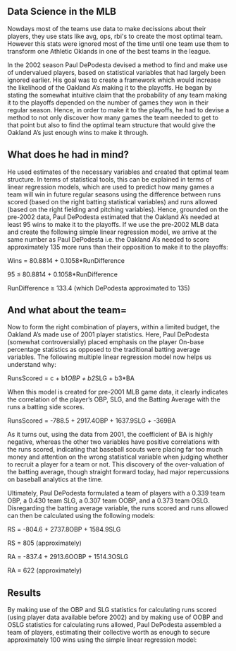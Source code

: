 ## Data Science in the MLB

Nowdays most of the teams use data to make decissions about their players, they use stats like avg, ops, rbi's to create the most optimal team. 
However this stats were ignored most of the time until one team use them to transform one Athletic  Oklands in one of the best teams in the league. 

In the 2002 season Paul DePodesta devised a method to find and make use of undervalued players, based on statistical variables that had largely been ignored earlier. His goal was to create a framework which would increase the likelihood of the Oakland A’s making it to the playoffs. He began by stating the somewhat intuitive claim that the probability of any team making it to the playoffs depended on the number of games they won in their regular season. Hence, in order to make it to the playoffs, he had to devise a method to not only discover how many games the team needed to get to that point but also to find the optimal team structure that would give the Oakland A’s just enough wins to make it through.


## What does he had in mind? 
He used estimates of the necessary variables and created that optimal team structure. In terms of statistical tools, this can be explained in terms of linear regression models, which are used to predict how many games a team will win in future regular seasons using the difference between runs scored (based on the right batting statistical variables) and runs allowed (based on the right fielding and pitching variables). Hence, grounded on the pre-2002 data, Paul DePodesta estimated that the Oakland A’s needed at least 95 wins to make it to the playoffs. If we use the pre-2002 MLB data and create the following simple linear regression model, we arrive at the same number as Paul DePodesta i.e. the Oakland A’s needed to score approximately 135 more runs than their opposition to make it to the playoffs:

Wins = 80.8814 + 0.1058*RunDifference

95 ≤ 80.8814 + 0.1058*RunDifference

RunDifference ≥ 133.4 (which DePodesta approximated to 135)

## And what about the team=

Now to form the right combination of players, within a limited budget, the Oakland A’s made use of 2001 player statistics. Here, Paul DePodesta (somewhat controversially) placed emphasis on the player On-base percentage statistics as opposed to the traditional batting average variables. The following multiple linear regression model now helps us understand why:

RunsScored = c + b1*OBP + b2*SLG + b3*BA

When this model is created for pre-2001 MLB game data, it clearly indicates the correlation of the player’s OBP, SLG, and the Batting Average with the runs a batting side scores. 

RunsScored = -788.5 + 2917.4OBP + 1637.9SLG + -369BA

As it turns out, using the data from 2001, the coefficient of BA is highly negative, whereas the other two variables have positive correlations with the runs scored, indicating that baseball scouts were placing far too much money and attention on the wrong statistical variable when judging whether to recruit a player for a team or not. This discovery of the over-valuation of the batting average, though straight forward today, had major repercussions on baseball analytics at the time.

Ultimately, Paul DePodesta formulated a team of players with a 0.339 team OBP, a 0.430 team SLG, a 0.307 team OOBP, and a 0.373 team OSLG. Disregarding the batting average variable, the runs scored and runs allowed can then be calculated using the following models:

RS = -804.6 + 2737.8OBP + 1584.9SLG

RS = 805 (approximately)

RA = -837.4 + 2913.6OOBP + 1514.3OSLG

RA = 622 (approximately)

## Results
By making use of the OBP and SLG statistics for calculating runs scored (using player data available before 2002) and by making use of OOBP and OSLG statistics for calculating runs allowed, Paul DePodesta assembled a team of players, estimating their collective worth as enough to secure approximately 100 wins using the simple linear regression model:
